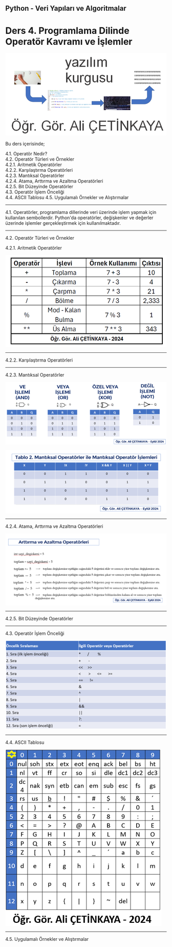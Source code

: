 ## Python - Veri Yapıları ve Algoritmalar
# Ders 4. Programlama Dilinde Operatör Kavramı ve İşlemler

![alternatif metin](https://github.com/acetinkaya/yapayzeka/blob/main/Programlama-8.png)

Bu ders içerisinde;

4.1. Operatör Nedir?  
4.2. Operatör Türleri ve Örnekler  
4.2.1. Aritmetik Operatörler  
4.2.2. Karşılaştırma Operatörleri  
4.2.3. Mantıksal Operatörler  
4.2.4. Atama, Arttırma ve Azaltma Operatörleri  
4.2.5. Bit Düzeyinde Operatörler   
4.3. Operatör İşlem Önceliği  
4.4. ASCII Tablosu
4.5. Uygulamalı Örnekler ve Alıştırmalar

---

4.1. Operatörler, programlama dillerinde veri üzerinde işlem yapmak için kullanılan sembollerdir. Python'da operatörler, değişkenler ve değerler üzerinde işlemler gerçekleştirmek için kullanılmaktadır.

---

4.2. Operatör Türleri ve Örnekler

4.2.1. Aritmetik Operatörler  

![alternatif metin](https://github.com/acetinkaya/VeriYapilari-ders4/blob/main/Operator_tablosu-1.png)

---
  
4.2.2. Karşılaştırma Operatörleri  

---

4.2.3. Mantıksal Operatörler  

![alternatif metin](https://github.com/acetinkaya/veriyapilari-algoritma/blob/main/Programlama-4.png)

![alternatif metin](https://github.com/acetinkaya/veriyapilari-algoritma/blob/main/Programlama-3.png)

---

4.2.4. Atama, Arttırma ve Azaltma Operatörleri  

![alternatif metin](https://github.com/acetinkaya/veriyapilari-algoritma/blob/main/Programlama-2.png)

---

4.2.5. Bit Düzeyinde Operatörler   

---

4.3. Operatör İşlem Önceliği 

![alternatif metin](https://github.com/acetinkaya/veriyapilari-algoritma/blob/main/Programlama-1.png)

---

4.4. ASCII Tablosu 

![alternatif metin](https://github.com/acetinkaya/veriyapilari-algoritma/blob/main/Asci.png)

---
  
4.5. Uygulamalı Örnekler ve Alıştırmalar

